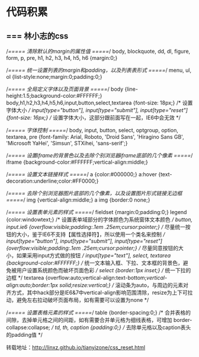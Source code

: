 # 代码积累
===
林小志的css
---
/*===== 清除默认的margin的属性值 =====*/
body,
blockquote,
dd,
dl,
figure,
form,
p,
pre,
h1,
h2,
h3,
h4,
h5,
h6 {margin:0;}

/*===== 统一设置列表的margin和padding，以及列表表形式 =====*/
menu,
ul,
ol {list-style:none;margin:0;padding:0;}

/*===== 全局定义字体以及页面背景 =====*/
body {line-height:1.5;background-color:#FFFFFF;}
body,h1,h2,h3,h4,h5,h6,input,button,select,textarea {font-size: 18px;} /* 设置字体大小 */
input[type="button"],
input[type="submit"],
input[type="reset"] {font-size: 16px;} /* 设置字体大小，这部分跟前面写在一起，IE6中会无效 */

/*===== 字体控制 =====*/
body,
input,
button,
select,
optgroup,
option,
textarea,
pre {font-family: Arial, Roboto, 'Droid Sans', 'Hiragino Sans GB', 'Microsoft YaHei', 'Simsun', STXihei, 'sans-serif';}

/*===== 设置iframe的背景色以及去除个别浏览器iframe底部的几个像素 =====*/
iframe {background-color:#FFFFFF;vertical-align:middle;}

/*===== 设置文本链接样式 =====*/
a {color:#000000;}
a:hover {text-decoration:underline;color:#FF0000;}

/*===== 去除个别浏览器图片底部的几个像素，以及设置图片形式链接无边框 =====*/
img {vertical-align:middle;}
a img {border:0 none;}

/*===== 设置表单元素的样式 =====*/
fieldset {margin:0;padding:0;}
legend {color:windowtext;} /* 设置表单域部分的字体颜色为系统窗体文本颜色 */
button,
input.ie6 {overflow:visible;padding:.1em .25em;cursor:pointer;} /* 尽量统一按钮的大小，鉴于IE6不支持【属性选择符】，所以使用一个类名来控制 */
input[type="button"],
input[type="submit"],
input[type="reset"] {overflow:visible;padding:.1em .25em;cursor:pointer;} /* 尽量同意按钮的大小，如果采用input方式做的按钮 */
input[type="text"],
select,
textarea {background-color:#FFFFFF;} /* 统一文本输入框、下拉、文本框的背景色，避免被用户设置系统颜色而破坏页面色彩 */
select {border:1px inset;} /* 统一下拉的边框 */
textarea {overflow:auto;vertical-align:text-bottom;*vertical-align:auto;border:1px solid;resize:vertical;} /* 滚动条为auto，与周边的元素对齐方式，其中hack部分是IE6&7中vertical-align影响范围清除，resize为上下可拉动，避免左右拉动破坏页面布局，如有需要可以设置为none */

/*===== 设置表格元素的样式 =====*/
table {border-spacing:0;} /* 合并表格的间隙，去掉单元格之间的间距，如有需要合并单元格为细线表格，可增加 border-collapse:collapse; */
td, th, caption {padding:0;} /* 去除单元格以及caption表头的padding值 */

转载地址：http://linxz.github.io/tianyizone/css_reset.html
